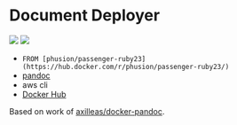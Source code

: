 # Document Deployer

[![](https://images.microbadger.com/badges/version/mailtop/doc-deploy.svg)](http://microbadger.com/images/mailtop/doc-deploy "Get your own version badge on microbadger.com")
[![](https://images.microbadger.com/badges/image/mailtop/doc-deploy.svg)](http://microbadger.com/images/mailtop/doc-deploy "Get your own image badge on microbadger.com")

- `FROM [phusion/passenger-ruby23](https://hub.docker.com/r/phusion/passenger-ruby23/)`
- [pandoc](http://pandoc.org/)
- aws cli
- [Docker Hub](https://hub.docker.com/r/mailtop/doc-deploy/)

Based on work of [axilleas/docker-pandoc](https://github.com/axilleas/docker-pandoc).
